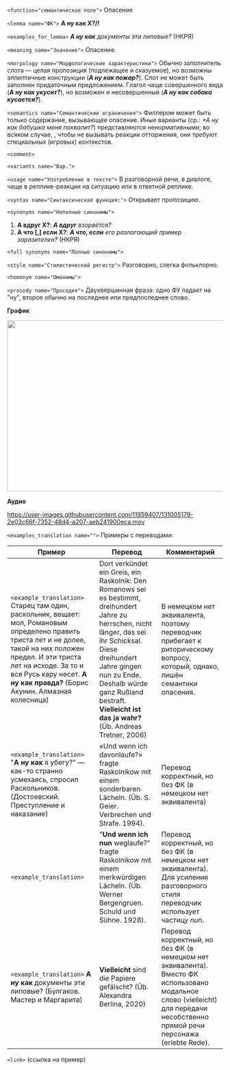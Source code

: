 `<function="семантическое поле">` Опасение

`<lemma name="ФК">` **А ну как X?/!**

`<examples_for_lemma>` _**А ну как** документы эти липовые?_ (НКРЯ)

`<meaning name="Значение">` Опасение. 

`<morpology name="Морфологические характеристики">` Обычно заполнитель слота &mdash; целая пропозиция (подлежащее и сказуемое), но возможны эллиптичные конструкции (_**А ну как пожар?**_). Слот не может быть заполнен придаточным предложением. Глагол чаще совершенного вида (_**А ну как укусит?**_), но возможен и несовершенный (_**А ну как собака кусается?**_). 

`<semantics name="Семантические ограничения">` Филлером может быть только содержание, вызывающее опасение. Иные варианты (ср.: _*А ну как бабушка меня похвалит?_) представляются ненормативными; во всяком случае, , чтобы не вызывать реакции отторжения, они требуют специальных (игровых) контекстов. 

`<comment>` 

`<variants name="Вар.">`    

`<usage name="Употребление в тексте">` В разговорной речи, в диалоге, чаще в реплике-реакции на ситуацию или в ответной реплике. 

`<syntax name="Синтаксическая функция:">` Открывает пропозицию.  


`<synonyms name="Неполные синонимы">` 
1. **А вдруг X?**: _**А вдруг** взорвётся?_ 
2. **А что [,] если X?**: _**А что, если** его разлагающий пример заразителен?_ (НКРЯ) 

`<full synonyms name="Полные синонимы">`

`<style name="Стилистический регистр">` Разговорно, слегка фольклорно. 
 

`<homonym name="Омонимы">`     

`<prosody name="Просодия">` Двухвершинная фраза: одно ФУ падает на "ну", второе обычно на последнее или предпоследнее слово. 

**График**

<img src="https://github.com/PhKW/Artikel/blob/main/images/A%20nu%20kak.png" width="600" height="400">

**Аудио** 

https://user-images.githubusercontent.com/11959407/131005179-2e03c66f-7352-48d4-a207-aeb241900eca.mov

`<examples_translation name="">` Примеры с переводами: 

 Пример | Перевод | Комментарий
--- | --- | ---
`<example_translation>` Старец там один, раскольник, вещает: мол, Романовым определено править триста лет и не долее, такой на них положен предел. И эти триста лет на исходе. За то и вся Русь кару несет. **А ну как правда?** (Борис Акунин. Алмазная колесница) | Dort verkündet ein Greis, ein Raskolnik: Den Romanows sei es bestimmt, dreihundert Jahre zu herrschen, nicht länger, das sei ihr Schicksal. Diese dreihundert Jahre gingen nun zu Ende. Deshalb würde ganz Rußland bestraft. **Vielleicht ist das ja wahr?** (Üb. Andreas Tretner, 2006) | В немецком нет эквивалента, поэтому переводчик прибегает к риторическому вопросу, который, однако, лишён семантики опасения. 
`<example_translation>` "**А ну как** я убегу?" &mdash; как-то странно усмехаясь, спросил Раскольников. (Достоевский. Преступление и наказание)  | «Und wenn ich davonlaufe?» fragte Raskolnikow mit einem sonderbaren Lächeln. (Üb. S. Geier. Verbrechen und Strafe. 1994). | Перевод корректный, но без ФК (в немецком нет эквивалента)
`<example_translation>` | "**Und wenn ich nun** weglaufe?" fragte Raskolnikow mit einem merkwürdigen Lächeln. (Üb. Werner Bergengruen. Schuld und Sühne. 1928). | Перевод корректный, но без ФК (в немецком нет эквивалента). Для усиления разговорного стиля переводчик использует частицу *nun*.
`<example_translation>` **А ну как** документы эти липовые? (Булгаков. Мастер и Маргарита) | **Vielleicht** sind die Papiere gefälscht? (Üb. Alexandra Berlina, 2020) | Перевод корректный, но без ФК (в немецком нет эквивалента). Вместо ФК использовано модальное слово (vielleicht) для передачи несобственно прямой речи персонажа (erlebte Rede). 
 
`<link>` (ссылка на пример)
